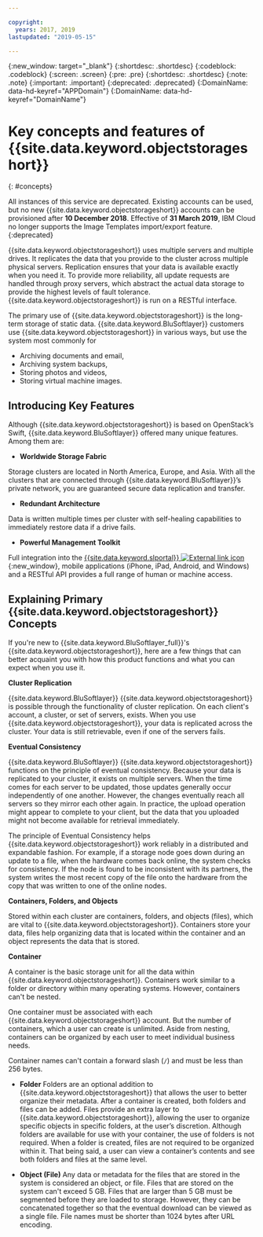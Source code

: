 ```yaml
---

copyright:
  years: 2017, 2019
lastupdated: "2019-05-15"

---
```

{:new_window: target="_blank"}
{:shortdesc: .shortdesc}
{:codeblock: .codeblock}
{:screen: .screen}
{:pre: .pre}
{:shortdesc: .shortdesc}
{:note: .note}
{:important: .important}
{:deprecated: .deprecated}
{:DomainName: data-hd-keyref="APPDomain"}
{:DomainName: data-hd-keyref="DomainName"}

# Key concepts and features of {{site.data.keyword.objectstorageshort}}
{: #concepts}

All instances of this service are deprecated. Existing accounts can be used, but no new {{site.data.keyword.objectstorageshort}} accounts can be provisioned after **10 December 2018**. Effective of **31 March 2019**, IBM Cloud no longer supports the Image Templates import/export feature.
{:deprecated}

{{site.data.keyword.objectstorageshort}} uses multiple servers and multiple drives. It replicates the data that you provide to the cluster across multiple physical servers. Replication ensures that your data is available exactly when you need it. To provide more reliability, all update requests are handled through proxy servers, which abstract the actual data storage to provide the highest levels of fault tolerance. {{site.data.keyword.objectstorageshort}} is run on a RESTful interface.

The primary use of {{site.data.keyword.objectstorageshort}} is the long-term storage of static data. {{site.data.keyword.BluSoftlayer}} customers use {{site.data.keyword.objectstorageshort}} in various ways, but use the system most commonly for

- Archiving documents and email,
- Archiving system backups,
- Storing photos and videos,
- Storing virtual machine images.

## Introducing Key Features

Although {{site.data.keyword.objectstorageshort}} is based on OpenStack’s Swift, {{site.data.keyword.BluSoftlayer}} offered many unique features. Among them are:


- **Worldwide Storage Fabric**

Storage clusters are located in North America, Europe, and Asia. With all the clusters that are connected through {{site.data.keyword.BluSoftlayer}}’s private network, you are guaranteed secure data replication and transfer.

- **Redundant Architecture**

Data is written multiple times per cluster with self-healing capabilities to immediately restore data if a drive fails.

- **Powerful Management Toolkit**

Full integration into the [{{site.data.keyword.slportal}} ![External link icon](../../icons/launch-glyph.svg "External link icon")](https://control.softlayer.com/){:new_window}, mobile applications (iPhone, iPad, Android, and Windows) and a RESTful API provides a full range of human or machine access.

## Explaining Primary {{site.data.keyword.objectstorageshort}} Concepts

If you're new to {{site.data.keyword.BluSoftlayer_full}}'s {{site.data.keyword.objectstorageshort}}, here are a few things that can better acquaint you with how this product functions and what you can expect when you use it.

**Cluster Replication**

{{site.data.keyword.BluSoftlayer}} {{site.data.keyword.objectstorageshort}} is possible through the functionality of cluster replication. On each client's account, a cluster, or set of servers, exists. When you use {{site.data.keyword.objectstorageshort}}, your data is replicated across the cluster. Your data is still retrievable, even if one of the servers fails.

**Eventual Consistency**

{{site.data.keyword.BluSoftlayer}} {{site.data.keyword.objectstorageshort}} functions on the principle of eventual consistency. Because your data is replicated to your cluster, it exists on multiple servers. When the time comes for each server to be updated, those updates generally occur independently of one another. However, the changes eventually reach all servers so they mirror each other again. In practice, the upload operation might appear to complete to your client, but the data that you uploaded might not become available for retrieval immediately.

The principle of Eventual Consistency helps {{site.data.keyword.objectstorageshort}} work reliably in a distributed and expandable fashion. For example, if a storage node goes down during an update to a file, when the hardware comes back online, the system checks for consistency. If the node is found to be inconsistent with its partners, the system writes the most recent copy of the file onto the hardware from the copy that was written to one of the online nodes.


**Containers, Folders, and Objects**

Stored within each cluster are containers, folders, and objects (files), which are vital to {{site.data.keyword.objectstorageshort}}. Containers store your data, files help organizing data that is located within the container and an object represents the data that is stored.

**Container**

A container is the basic storage unit for all the data within {{site.data.keyword.objectstorageshort}}. Containers work similar to a folder or directory within many operating systems. However, containers can't be nested.

One container must be associated with each {{site.data.keyword.objectstorageshort}} account. But the number of containers, which a user can create is unlimited. Aside from nesting, containers can be organized by each user to meet individual business needs.

Container names can't contain a forward slash (`/`) and must be less than 256 bytes.

- **Folder**
  Folders are an optional addition to {{site.data.keyword.objectstorageshort}} that allows the user to better organize their metadata.
  After a container is created, both folders and files can be added. Files provide an extra layer to {{site.data.keyword.objectstorageshort}}, allowing the user to organize specific objects in specific folders, at the user’s discretion.
  Although folders are available for use with your container, the use of folders is not required. When a folder is created, files are not required to be organized within it. That being said, a user can view a container’s contents and see both folders and files at the same level.

- **Object (File)**
  Any data or metadata for the files that are stored in the system is considered an object, or file.
  Files that are stored on the system can't exceed 5 GB. Files that are larger than 5 GB must be segmented before they are loaded to storage. However, they can be concatenated together so that the eventual download can be viewed as a single file.
  File names must be shorter than 1024 bytes after URL encoding.
